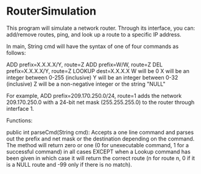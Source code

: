 RouterSimulation
================

This program will simulate a network router. Through its interface, you can: add/remove routes, ping, and look up a route to a specific IP address.


In main, String cmd will have the syntax of one of four commands as follows:

ADD prefix=X.X.X.X/Y, route=Z
ADD prefix=W/W, route=Z
DEL prefix=X.X.X.X/Y, route=Z
LOOKUP dest=X.X.X.X
W will be 0
X will be an integer between 0-255 (inclusive)
Y will be an integer between 0-32 (inclusive)
Z will be a non-negative integer or the string "NULL"

For example, ADD prefix=209.170.250.0/24, route=1 adds the network 209.170.250.0 with a 24-bit net mask (255.255.255.0) to the router through interface 1.



Functions:


public int parseCmd(String cmd): Accepts a one line command and parses out the prefix and net mask or the destination depending on the command. 
The method will return zero or one (0 for unexecutable command, 1 for a successful command) in all cases EXCEPT when a Lookup command has been given in which case it will return the correct route 
(n for route n, 0 if it is a NULL route and -99 only if there is no match).

